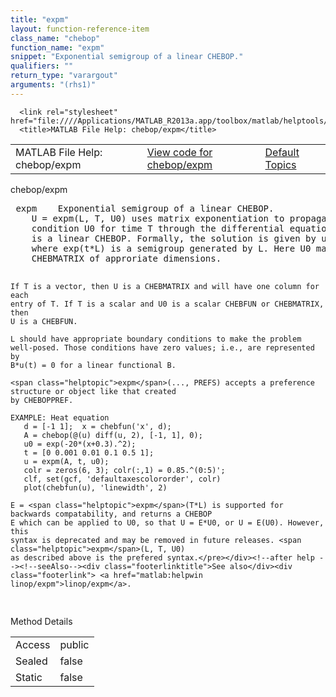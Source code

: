 ```yaml
---
title: "expm"
layout: function-reference-item
class_name: "chebop"
function_name: "expm"
snippet: "Exponential semigroup of a linear CHEBOP."
qualifiers: ""
return_type: "varargout"
arguments: "(rhs1)"
---
```


<html>
   <head>
      <meta http-equiv="Content-Type" content="text/html; charset=utf-8">
   
      <link rel="stylesheet" href="file:////Applications/MATLAB_R2013a.app/toolbox/matlab/helptools/private/helpwin.css">
      <title>MATLAB File Help: chebop/expm</title>
   </head>
   <body>
      <!--Single-page help-->
      <table border="0" cellspacing="0" width="100%">
         <tr class="subheader">
            <td class="headertitle">MATLAB File Help: chebop/expm</td>
            <td class="subheader-left"><a href="matlab:edit chebop/expm">View code for chebop/expm</a></td>
            <td class="subheader-right"><a href="matlab:helpwin">Default Topics</a></td>
         </tr>
      </table>
      <div class="title">chebop/expm</div>
      <div class="helptext"><pre><!--helptext --> <span class="helptopic">expm</span>    Exponential semigroup of a linear CHEBOP.
    U = <span class="helptopic">expm</span>(L, T, U0) uses matrix exponentiation to propagate an initial
    condition U0 for time T through the differential equation u' = L*u, where L
    is a linear CHEBOP. Formally, the solution is given by u(t) = exp(t*L)*u0,
    where exp(t*L) is a semigroup generated by L. Here U0 may be a CHEBFUN or a
    CHEBMATRIX of approriate dimensions.
 
    If T is a vector, then U is a CHEBMATRIX and will have one column for each
    entry of T. If T is a scalar and U0 is a scalar CHEBFUN or CHEBMATRIX, then
    U is a CHEBFUN.
 
    L should have appropriate boundary conditions to make the problem
    well-posed. Those conditions have zero values; i.e., are represented by
    B*u(t) = 0 for a linear functional B.
 
    <span class="helptopic">expm</span>(..., PREFS) accepts a preference structure or object like that created
    by CHEBOPPREF.
 
    EXAMPLE: Heat equation
       d = [-1 1];  x = chebfun('x', d);
       A = chebop(@(u) diff(u, 2), [-1, 1], 0);
       u0 = exp(-20*(x+0.3).^2);  
       t = [0 0.001 0.01 0.1 0.5 1];
       u = expm(A, t, u0);
       colr = zeros(6, 3); colr(:,1) = 0.85.^(0:5)';
       clf, set(gcf, 'defaultaxescolororder', colr)
       plot(chebfun(u), 'linewidth', 2)
 
    E = <span class="helptopic">expm</span>(T*L) is supported for backwards compatability, and returns a CHEBOP
    E which can be applied to U0, so that U = E*U0, or U = E(U0). However, this
    syntax is deprecated and may be removed in future releases. <span class="helptopic">expm</span>(L, T, U0)
    as described above is the prefered syntax.</pre></div><!--after help --><!--seeAlso--><div class="footerlinktitle">See also</div><div class="footerlink"> <a href="matlab:helpwin linop/expm">linop/expm</a>.
</div>
      <!--Method-->
      <div class="sectiontitle">Method Details</div>
      <table class="class-details">
         <tr>
            <td class="class-detail-label">Access</td>
            <td>public</td>
         </tr>
         <tr>
            <td class="class-detail-label">Sealed</td>
            <td>false</td>
         </tr>
         <tr>
            <td class="class-detail-label">Static</td>
            <td>false</td>
         </tr>
      </table>
   </body>
</html>
